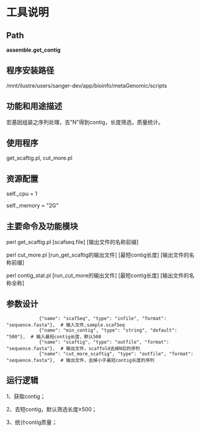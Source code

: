 
工具说明
==========================

Path
-----------

**assemble.get_contig**

程序安装路径
-----------------------------------
/mnt/ilustre/users/sanger-dev/app/bioinfo/metaGenomic/scripts

功能和用途描述
-----------------------------------

宏基因组装之序列处理，去"N"得到contig，长度筛选，质量统计。

使用程序
-----------------------------------

get_scaftig.pl, cut_more.pl

资源配置
-----------------------------------

self._cpu = 1

self._memory = "2G"

主要命令及功能模块
-----------------------------------

perl get_scaftig.pl [scafseq.file] [输出文件的名称前缀]

perl cut_more.pl [run_get_scaftig的输出文件] [最短contig长度] [输出文件的名称前缀]

perl contig_stat.pl [run_cut_more的输出文件] [最短contig长度] [输出文件的名称全称]

参数设计
-----------------------------------

```
            {"name": "scafSeq", "type": "infile", "format": "sequence.fasta"},  # 输入文件,sample.scafSeq
            {"name": "min_contig", "type": "string", "default": "500"},  # 输入最短contig长度，默认500
            {"name": "scaftig", "type": "outfile", "format": "sequence.fasta"},  # 输出文件，scaffold去掉N后的序列
            {"name": "cut_more_scaftig", "type": "outfile", "format": "sequence.fasta"},  # 输出文件，去掉小于最短contig长度的序列
```


运行逻辑
-----------------------------------
1、获取contig；

2、去短contig，默认筛选长度≥500；

3、统计contig质量；
